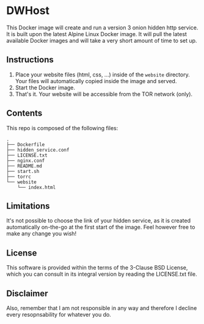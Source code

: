 # DWHost
This Docker image will create and run a version 3 onion hidden http service.
It is built upon the latest Alpine Linux Docker image. It will pull the latest
available Docker images and will take a very short amount of time to set up.

## Instructions
1. Place your website files (html, css, ...) inside of the ```website``` directory.  
Your files will automatically copied inside the image and served.  
2. Start the Docker image.
3. That's it. Your website will be accessible from the TOR network (only).

## Contents
This repo is composed of the following files:  
```
.
├── Dockerfile
├── hidden_service.conf
├── LICENSE.txt
├── nginx.conf
├── README.md
├── start.sh
├── torrc
└── website
    └── index.html
```

## Limitations
It's not possible to choose the link of your hidden service, as it
is created automatically on-the-go at the first start of the image. Feel
however free to make any change you wish!

## License
This software is provided within the terms of the 3-Clause BSD License, which you
can consult in its integral version by reading the LICENSE.txt file.

## Disclaimer
Also, remember that I am not responsible in any way and therefore I decline every
resopnsability for whatever you do.

